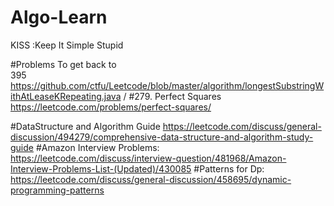# Algo-Learn
KISS :Keep It Simple Stupid

#Problems To get back to \
395
https://github.com/ctfu/Leetcode/blob/master/algorithm/longestSubstringWithAtLeaseKRepeating.java /
#279. Perfect Squares
https://leetcode.com/problems/perfect-squares/



#DataStructure and Algorithm Guide
https://leetcode.com/discuss/general-discussion/494279/comprehensive-data-structure-and-algorithm-study-guide
#Amazon Interview Problems: https://leetcode.com/discuss/interview-question/481968/Amazon-Interview-Problems-List-(Updated)/430085
#Patterns for Dp: https://leetcode.com/discuss/general-discussion/458695/dynamic-programming-patterns
